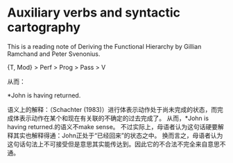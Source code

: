 Auxiliary verbs and syntactic cartography
======

This is a reading note of Deriving the Functional Hierarchy by Gillian Ramchand and Peter Svenonius.

{T, Mod} > Perf > Prog > Pass > V

从而：

*John is having returned.

语义上的解释：（Schachter (1983)）进行体表示动作处于尚未完成的状态，而完成体表示动作在某个和现在有关联的不确定的过去完成了。
从而，*John is having returned.的语义不make sense。
不过实际上，母语者认为这句话硬要解释其实也解释得通：John正处于“已经回来”的状态之中。
换而言之，母语者认为这句话句法上不可接受但是意思其实能传达到。因此它的不合法不完全来自意思不通。
